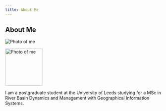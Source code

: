 ```yaml
---
title: About Me
---
```


## About Me

![Photo of me](https://charlotteviner.github.io/images/profilephoto.png)

<img src = "images/profilephoto.png" alt = "Photo of me" style = "width:120px; height:120px; border:0;">

I am a postgraduate student at the University of Leeds studying for a MSc in River Basin Dynamics and Management with Geographical Information Systems.
